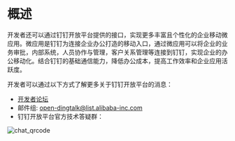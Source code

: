 # 概述

开发者还可以通过钉钉开放平台提供的接口，实现更多丰富且个性化的企业移动微应用。微应用是钉钉为连接企业办公打造的移动入口，通过微应用可以将企业的业务审批，内部系统，人员协作与管理，客户关系管理等连接到钉钉，实现企业的办公移动化。结合钉钉的基础通信能力，降低办公成本，提高工作效率和企业应用活跃度。

开发者可以通过以下方式了解更多关于钉钉开放平台的消息：

- [开发者论坛](http://bbs.aliyun.com/thread/276.html?spm=5176.7189909.0.0.bq46VP)
- 邮件组: open-dingtalk@list.alibaba-inc.com
- 钉钉开放平台官方技术答疑群：

![chat_qrcode](https://img.alicdn.com/tps/TB1piXHIVXXXXX3XVXXXXXXXXXX.jpg)
